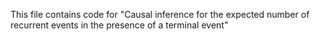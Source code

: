 This file contains code for "Causal inference for the expected number of recurrent events in the presence of a terminal event"
